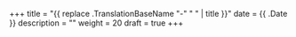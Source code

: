 +++
title = "{{ replace .TranslationBaseName "-" " " | title }}"
date = {{ .Date }}
description = ""
weight = 20
draft = true
+++
